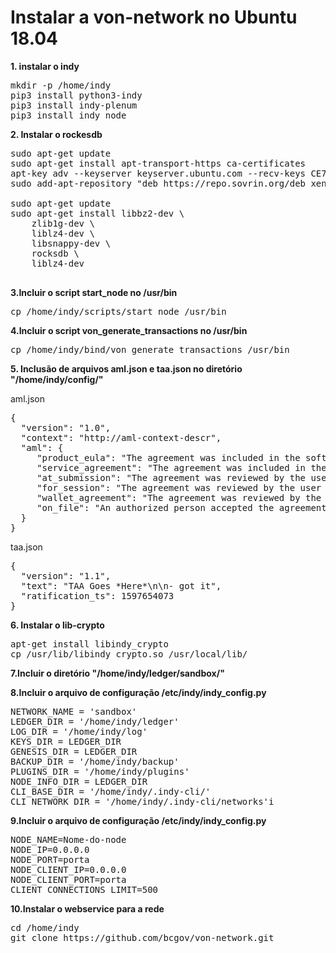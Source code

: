 # Instalar a von-network no Ubuntu 18.04

**1. instalar o indy**
<pre>
mkdir -p /home/indy
pip3 install python3-indy
pip3 install indy-plenum
pip3 install indy_node
</pre>

**2. Instalar o rockesdb**
<pre>
sudo apt-get update
sudo apt-get install apt-transport-https ca-certificates
apt-key adv --keyserver keyserver.ubuntu.com --recv-keys CE7709D068DB5E88
sudo add-apt-repository "deb https://repo.sovrin.org/deb xenial master"

sudo apt-get update
sudo apt-get install libbz2-dev \
    zlib1g-dev \
    liblz4-dev \
    libsnappy-dev \
    rocksdb \
    liblz4-dev

</pre>

**3.Incluir o script start_node no /usr/bin**
<pre>
cp /home/indy/scripts/start_node /usr/bin
</pre>

**4.Incluir o script von_generate_transactions  no /usr/bin**
<pre>
cp /home/indy/bind/von_generate_transactions /usr/bin
</pre>

**5. Inclusão de arquivos aml.json e taa.json no diretório "/home/indy/config/"**

aml.json
<pre>
{
  "version": "1.0",
  "context": "http://aml-context-descr",
  "aml": {
     "product_eula": "The agreement was included in the software product’s terms and conditions as part of a license to the end user.",
     "service_agreement": "The agreement was included in the terms and conditions the user accepted as part of contracting a service.",
     "at_submission": "The agreement was reviewed by the user and accepted at the time of submission of this transaction.",
     "for_session": "The agreement was reviewed by the user and accepted at some point in the user’s session prior to submission.",
     "wallet_agreement": "The agreement was reviewed by the user and this affirmation was persisted in the user’s wallet for use during submission.",
     "on_file": "An authorized person accepted the agreement, and such acceptance is on file with the user’s organization."
  }
}
</pre>

taa.json
<pre>
{
  "version": "1.1",
  "text": "TAA Goes *Here*\n\n- got it",
  "ratification_ts": 1597654073
}
</pre>

**6. Instalar o lib-crypto**
<pre>
apt-get install libindy_crypto
cp /usr/lib/libindy_crypto.so /usr/local/lib/
</pre>

**7.Incluir o diretório "/home/indy/ledger/sandbox/"**

**8.Incluir o arquivo de configuração /etc/indy/indy_config.py**

<pre>
NETWORK_NAME = 'sandbox'
LEDGER_DIR = '/home/indy/ledger'
LOG_DIR = '/home/indy/log'
KEYS_DIR = LEDGER_DIR
GENESIS_DIR = LEDGER_DIR
BACKUP_DIR = '/home/indy/backup'
PLUGINS_DIR = '/home/indy/plugins'
NODE_INFO_DIR = LEDGER_DIR
CLI_BASE_DIR = '/home/indy/.indy-cli/'
CLI_NETWORK_DIR = '/home/indy/.indy-cli/networks'i
</pre>

**9.Incluir o arquivo de configuração /etc/indy/indy_config.py**

<pre>
NODE_NAME=Nome-do-node
NODE_IP=0.0.0.0
NODE_PORT=porta
NODE_CLIENT_IP=0.0.0.0
NODE_CLIENT_PORT=porta
CLIENT_CONNECTIONS_LIMIT=500
</pre>

**10.Instalar o webservice para a rede**
<pre>
cd /home/indy
git clone https://github.com/bcgov/von-network.git
</pre>

